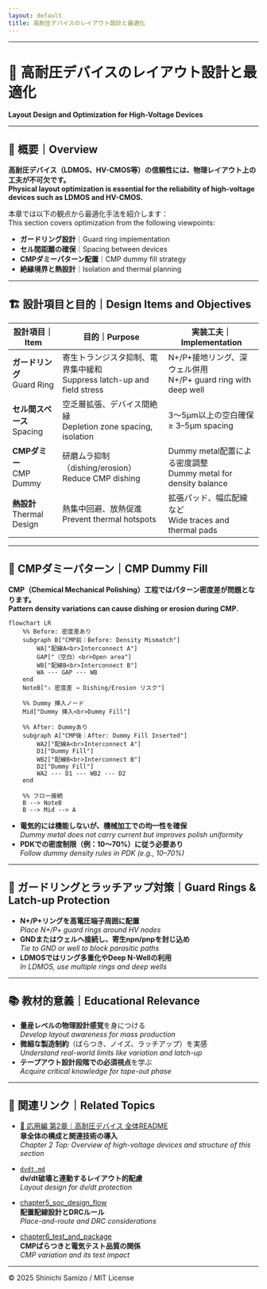 ```yaml
---
layout: default
title: 高耐圧デバイスのレイアウト設計と最適化
---
```


---

# 📐 高耐圧デバイスのレイアウト設計と最適化
**Layout Design and Optimization for High-Voltage Devices**

---

## 📘 概要｜Overview

**高耐圧デバイス（LDMOS、HV-CMOS等）の信頼性には、物理レイアウト上の工夫が不可欠です。**  
**Physical layout optimization is essential for the reliability of high-voltage devices such as LDMOS and HV-CMOS.**

本章では以下の観点から最適化手法を紹介します：  
This section covers optimization from the following viewpoints:

- **ガードリング設計**｜Guard ring implementation  
- **セル間距離の確保**｜Spacing between devices  
- **CMPダミーパターン配置**｜CMP dummy fill strategy  
- **絶縁境界と熱設計**｜Isolation and thermal planning

---

## 🏗️ 設計項目と目的｜Design Items and Objectives

| 設計項目｜Item | 目的｜Purpose | 実装工夫｜Implementation |
|-------------|------------------|----------------------------|
| **ガードリング**<br>Guard Ring | 寄生トランジスタ抑制、電界集中緩和<br>Suppress latch-up and field stress | N+/P+接地リング、深ウェル併用<br>N+/P+ guard ring with deep well |
| **セル間スペース**<br>Spacing | 空乏層拡張、デバイス間絶縁<br>Depletion zone spacing, isolation | 3〜5μm以上の空白確保<br>≥ 3–5μm spacing |
| **CMPダミー**<br>CMP Dummy | 研磨ムラ抑制（dishing/erosion）<br>Reduce CMP dishing | Dummy metal配置による密度調整<br>Dummy metal for density balance |
| **熱設計**<br>Thermal Design | 熱集中回避、放熱促進<br>Prevent thermal hotspots | 拡張パッド、幅広配線など<br>Wide traces and thermal pads |

---

## 🧪 CMPダミーパターン｜CMP Dummy Fill

**CMP（Chemical Mechanical Polishing）工程ではパターン密度差が問題となります。**  
**Pattern density variations can cause dishing or erosion during CMP.**

```mermaid
flowchart LR
    %% Before: 密度差あり
    subgraph B["CMP前｜Before: Density Mismatch"]
        WA["配線A<br>Interconnect A"]
        GAP["（空白）<br>Open area"]
        WB["配線B<br>Interconnect B"]
        WA --- GAP --- WB
    end
    NoteB["⚠️ 密度差 → Dishing/Erosion リスク"]

    %% Dummy 挿入ノード
    Mid["Dummy 挿入<br>Dummy Fill"]

    %% After: Dummyあり
    subgraph A["CMP後｜After: Dummy Fill Inserted"]
        WA2["配線A<br>Interconnect A"]
        D1["Dummy Fill"]
        WB2["配線B<br>Interconnect B"]
        D2["Dummy Fill"]
        WA2 --- D1 --- WB2 --- D2
    end

    %% フロー接続
    B --> NoteB
    B --> Mid --> A
```

- **電気的には機能しないが、機械加工での均一性を確保**  
  *Dummy metal does not carry current but improves polish uniformity*
- **PDKでの密度制限（例：10〜70%）に従う必要あり**  
  *Follow dummy density rules in PDK (e.g., 10–70%)*

---

## 🧯 ガードリングとラッチアップ対策｜Guard Rings & Latch-up Protection

- **N+/P+リングを高電圧端子周囲に配置**  
  *Place N+/P+ guard rings around HV nodes*
- **GNDまたはウェルへ接続し、寄生npn/pnpを封じ込め**  
  *Tie to GND or well to block parasitic paths*
- **LDMOSではリング多重化やDeep N-Wellの利用**  
  *In LDMOS, use multiple rings and deep wells*

---

## 📚 教材的意義｜Educational Relevance

- **量産レベルの物理設計感覚**を身につける  
  *Develop layout awareness for mass production*
- **微細な製造制約**（ばらつき、ノイズ、ラッチアップ）を実感  
  *Understand real-world limits like variation and latch-up*
- **テープアウト設計段階での必須視点**を学ぶ  
  *Acquire critical knowledge for tape-out phase*

---

## 🔗 関連リンク｜Related Topics

- [📘 応用編 第2章｜高耐圧デバイス 全体README](../d_chapter2_high_voltage_devices/README.md)  
  **章全体の構成と関連技術の導入**  
  *Chapter 2 Top: Overview of high-voltage devices and structure of this section*
  
- [`dvdt.md`](./dvdt.md)  
  **dv/dt破壊と連動するレイアウト的配慮**  
  *Layout design for dv/dt protection*

- [chapter5_soc_design_flow](../chapter5_soc_design_flow/)  
  **配置配線設計とDRCルール**  
  *Place-and-route and DRC considerations*

- [chapter6_test_and_package](../chapter6_test_and_package/)  
  **CMPばらつきと電気テスト品質の関係**  
  *CMP variation and its test impact*

---

© 2025 Shinichi Samizo / MIT License

